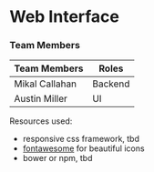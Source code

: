 # Web Interface

### Team Members
| Team Members   | Roles |
| -------------  |-------|
| Mikal Callahan |Backend |
| Austin Miller  |UI |

Resources used:
* responsive css framework, tbd
* [fontawesome](http://fontawesome.io/) for beautiful icons
* bower or npm, tbd
